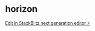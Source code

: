 # horizon

[Edit in StackBlitz next generation editor ⚡️](https://stackblitz.com/~/github.com/GomezNJ/horizon)